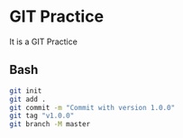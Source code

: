 # GIT Practice

It is a GIT Practice

## Bash

```bash
git init
git add .
git commit -m "Commit with version 1.0.0"
git tag "v1.0.0"
git branch -M master
```
